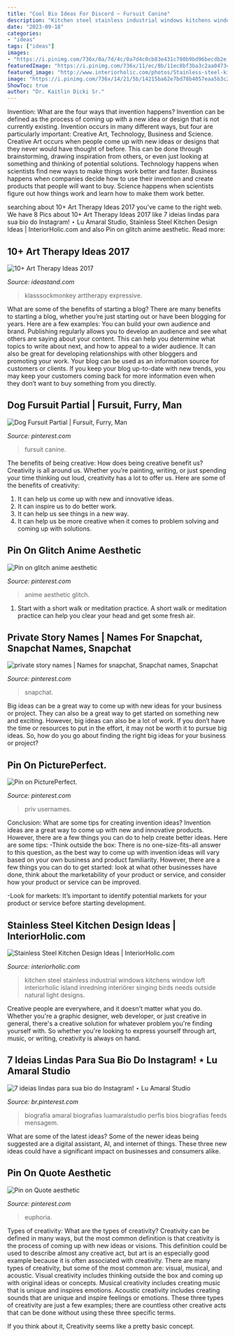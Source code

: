 ```yaml
---
title: "Cool Bio Ideas For Discord ~ Fursuit Canine"
description: "Kitchen steel stainless industrial windows kitchens window loft interiorholic island inredning interiörer singing birds needs outside natural light designs"
date: "2023-09-18"
categories:
- "ideas"
tags: ["ideas"]
images:
- "https://i.pinimg.com/736x/0a/7d/4c/0a7d4c0cb83e431c780b9bd96becdb2e.jpg"
featuredImage: "https://i.pinimg.com/736x/11/ec/8b/11ec8bf3ba3c2aa047345434561b526e.jpg"
featured_image: "http://www.interiorholic.com/photos/Stainless-steel-kitchen-island-e1444034462966.jpg"
image: "https://i.pinimg.com/736x/14/21/5b/14215ba62e7bd78b4057eaa5b3c27bac.jpg"
ShowToc: true
author: "Dr. Kaitlin Dicki Sr."
---
```



Invention: What are the four ways that invention happens?
Invention can be defined as the process of coming up with a new idea or design that is not currently existing. Invention occurs in many different ways, but four are particularly important: Creative Art, Technology, Business and Science. 
Creative Art occurs when people come up with new ideas or designs that they never would have thought of before. This can be done through brainstorming, drawing inspiration from others, or even just looking at something and thinking of potential solutions. Technology happens when scientists find new ways to make things work better and faster. Business happens when companies decide how to use their invention and create products that people will want to buy. Science happens when scientists figure out how things work and learn how to make them work better.

	

		
searching about 10+ Art Therapy Ideas 2017 you've came to the right web. We have 8 Pics about 10+ Art Therapy Ideas 2017 like 7 ideias lindas para sua bio do Instagram! ⋆ Lu Amaral Studio, Stainless Steel Kitchen Design Ideas | InteriorHolic.com and also Pin on glitch anime aesthetic. Read more:
		
    
## 10+ Art Therapy Ideas 2017

<img loading=lazy src="https://ideastand.com/wp-content/uploads/2014/05/art-therapy-ideas/5-art-therapy-ideas.jpg" onerror="this.onerror=null;this.src='https://tse4.mm.bing.net/th?id=OIP.4zai1rYDoWpjCmQ3gWgbqAHaHa&amp;pid=15.1';" alt="10+ Art Therapy Ideas 2017">

_Source: ideastand.com_

>klasssockmonkey arttherapy expressive. 

	

What are some of the benefits of starting a blog?
There are many benefits to starting a blog, whether you’re just starting out or have been blogging for years. Here are a few examples: 
You can build your own audience and brand. 
Publishing regularly allows you to develop an audience and see what others are saying about your content. This can help you determine what topics to write about next, and how to appeal to a wider audience. 
It can also be great for developing relationships with other bloggers and promoting your work. 
Your blog can be used as an information source for customers or clients. If you keep your blog up-to-date with new trends, you may keep your customers coming back for more information even when they don’t want to buy something from you directly.

    
## Dog Fursuit Partial | Fursuit, Furry, Man

<img loading=lazy src="https://i.pinimg.com/736x/77/77/01/7777016e2739a6334b6f19b5ff883a82.jpg" onerror="this.onerror=null;this.src='https://tse2.mm.bing.net/th?id=OIP.eGrqH1frXBh5ivQfTjFSmQHaJQ&amp;pid=15.1';" alt="Dog Fursuit Partial | Fursuit, Furry, Man">

_Source: pinterest.com_

>fursuit canine. 

	

The benefits of being creative: How does being creative benefit us?
Creativity is all around us. Whether you’re painting, writing, or just spending your time thinking out loud, creativity has a lot to offer us. Here are some of the benefits of creativity: 
1. It can help us come up with new and innovative ideas.
2. It can inspire us to do better work.
3. It can help us see things in a new way.
4. It can help us be more creative when it comes to problem solving and coming up with solutions.

    
## Pin On Glitch Anime Aesthetic

<img loading=lazy src="https://i.pinimg.com/736x/11/ec/8b/11ec8bf3ba3c2aa047345434561b526e.jpg" onerror="this.onerror=null;this.src='https://tse2.mm.bing.net/th?id=OIP.PleZ_VqXMTwyoneGnXQOUQHaHa&amp;pid=15.1';" alt="Pin on glitch anime aesthetic">

_Source: pinterest.com_

>anime aesthetic glitch. 

	

1. Start with a short walk or meditation practice. A short walk or meditation practice can help you clear your head and get some fresh air.

    
## Private Story Names | Names For Snapchat, Snapchat Names, Snapchat

<img loading=lazy src="https://i.pinimg.com/736x/f2/0b/8c/f20b8c2ee77daa29de8bad7b52709ee1.jpg" onerror="this.onerror=null;this.src='https://tse2.mm.bing.net/th?id=OIP.8Kc9YsZPwKxWGVYNmtAtPgHaOs&amp;pid=15.1';" alt="private story names | Names for snapchat, Snapchat names, Snapchat">

_Source: pinterest.com_

>snapchat. 

	

Big ideas can be a great way to come up with new ideas for your business or project. They can also be a great way to get started on something new and exciting. However, big ideas can also be a lot of work. If you don’t have the time or resources to put in the effort, it may not be worth it to pursue big ideas. So, how do you go about finding the right big ideas for your business or project?

    
## Pin On PicturePerfect.

<img loading=lazy src="https://i.pinimg.com/736x/0a/7d/4c/0a7d4c0cb83e431c780b9bd96becdb2e.jpg" onerror="this.onerror=null;this.src='https://tse2.mm.bing.net/th?id=OIP.-0zhT1LM5PAog5UHG00W3AHaMt&amp;pid=15.1';" alt="Pin on PicturePerfect.">

_Source: pinterest.com_

>priv usernames. 

	

Conclusion: What are some tips for creating invention ideas?
Invention ideas are a great way to come up with new and innovative products. However, there are a few things you can do to help create better ideas. Here are some tips:
-Think outside the box: There is no one-size-fits-all answer to this question, as the best way to come up with invention ideas will vary based on your own business and product familiarity. However, there are a few things you can do to get started: look at what other businesses have done, think about the marketability of your product or service, and consider how your product or service can be improved.

-Look for markets: It’s important to identify potential markets for your product or service before starting development.

    
## Stainless Steel Kitchen Design Ideas | InteriorHolic.com

<img loading=lazy src="http://www.interiorholic.com/photos/Stainless-steel-kitchen-island-e1444034462966.jpg" onerror="this.onerror=null;this.src='https://tse1.mm.bing.net/th?id=OIP.ISRUShfhwtcnCVSBnxwtwgHaJ4&amp;pid=15.1';" alt="Stainless Steel Kitchen Design Ideas | InteriorHolic.com">

_Source: interiorholic.com_

>kitchen steel stainless industrial windows kitchens window loft interiorholic island inredning interiörer singing birds needs outside natural light designs. 

	

Creative people are everywhere, and it doesn't matter what you do. Whether you're a graphic designer, web developer, or just creative in general, there's a creative solution for whatever problem you're finding yourself with. So whether you're looking to express yourself through art, music, or writing, creativity is always on hand.

    
## 7 Ideias Lindas Para Sua Bio Do Instagram! ⋆ Lu Amaral Studio

<img loading=lazy src="https://i.pinimg.com/736x/14/21/5b/14215ba62e7bd78b4057eaa5b3c27bac.jpg" onerror="this.onerror=null;this.src='https://tse4.mm.bing.net/th?id=OIP.X4SSSwuTeh9HEj3GwSlJeAHaLH&amp;pid=15.1';" alt="7 ideias lindas para sua bio do Instagram! ⋆ Lu Amaral Studio">

_Source: br.pinterest.com_

>biografia amaral biografias luamaralstudio perfis bios biografías feeds mensagem. 

	

What are some of the latest ideas?
Some of the newer ideas being suggested are a digital assistant, AI, and internet of things. These three new ideas could have a significant impact on businesses and consumers alike.

    
## Pin On Quote Aesthetic

<img loading=lazy src="https://i.pinimg.com/736x/d1/e0/fa/d1e0fa3504f41b81ad3d348d299896aa.jpg" onerror="this.onerror=null;this.src='https://tse2.mm.bing.net/th?id=OIP.fJWD9vdZ2B6XoyJmV15Z0AHaNK&amp;pid=15.1';" alt="Pin on Quote aesthetic">

_Source: pinterest.com_

>euphoria. 

	

Types of creativity: What are the types of creativity?
Creativity can be defined in many ways, but the most common definition is that creativity is the process of coming up with new ideas or visions. This definition could be used to describe almost any creative act, but art is an especially good example because it is often associated with creativity.
There are many types of creativity, but some of the most common are: visual, musical, and acoustic. Visual creativity includes thinking outside the box and coming up with original ideas or concepts. Musical creativity includes creating music that is unique and inspires emotions. Acoustic creativity includes creating sounds that are unique and inspire feelings or emotions. These three types of creativity are just a few examples; there are countless other creative acts that can be done without using these three specific terms.

If you think about it, Creativity seems like a pretty basic concept.

